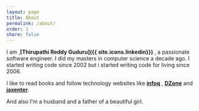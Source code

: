 ```yaml
---
layout: page
title: About
permalink: /about/
order: 1
share: false
---
```


I am ,**[Thirupathi Reddy Guduru]({{ site.icons.linkedin}})** , a passionate software engineer. I did my masters in computer science a decade ago.
I started writing code since 2002 but i started writing code for living since 2006.

I like to read books and follow technology websites like **[infoq](http://www.infoq.com/)** , **[DZone](https://dzone.com/)** and **[jaxenter](https://jaxenter.com/)**.

And also I'm a husband and a father of a beautiful girl.
